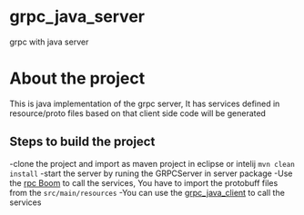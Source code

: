 # grpc_java_server
grpc with java server
# About the project
This is java implementation of the grpc server, It has services defined in resource/proto files based on that client side code will 
be generated

## Steps to build the project 

 -clone the project and import as maven project in eclipse or intelij
 ```mvn clean install```
 -start the server by runing the GRPCServer in server package
 -Use the [rpc Boom](https://github.com/nicolaspearson/grpc.boom) to call the services, You have to import the protobuff files from the 
 ```src/main/resources```
 -You can use the [grpc_java_client](https://github.com/ramveer93/grpc_java_client) to call the services
